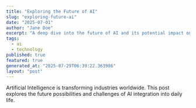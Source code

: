 ```yaml
---
title: "Exploring the Future of AI"
slug: "exploring-future-ai"
date: "2025-07-01"
author: "Jane Doe"
excerpt: "A deep dive into the future of AI and its potential impact on various sectors."
tags:
  - ai
  - technology
published: true
featured: true
generated_at: "2025-07-29T06:39:22.363986"
layout: "post"
---
```


Artificial Intelligence is transforming industries worldwide. This post explores the future possibilities and challenges of AI integration into daily life.